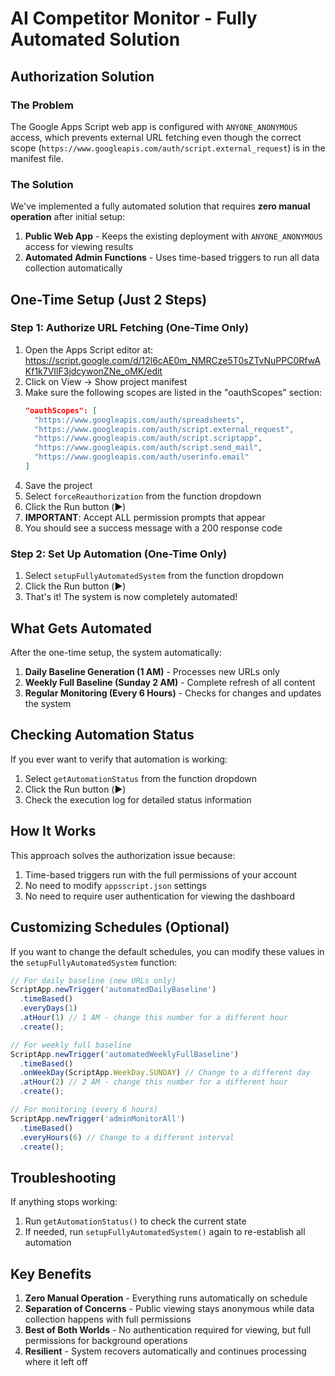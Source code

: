 # AI Competitor Monitor - Fully Automated Solution

## Authorization Solution

### The Problem
The Google Apps Script web app is configured with `ANYONE_ANONYMOUS` access, which prevents external URL fetching even though the correct scope (`https://www.googleapis.com/auth/script.external_request`) is in the manifest file.

### The Solution
We've implemented a fully automated solution that requires **zero manual operation** after initial setup:

1. **Public Web App** - Keeps the existing deployment with `ANYONE_ANONYMOUS` access for viewing results
2. **Automated Admin Functions** - Uses time-based triggers to run all data collection automatically

## One-Time Setup (Just 2 Steps)

### Step 1: Authorize URL Fetching (One-Time Only)
1. Open the Apps Script editor at: https://script.google.com/d/12l6cAE0m_NMRCze5T0sZTvNuPPC0RfwAKf1k7VIlF3jdcywonZNe_oMK/edit
2. Click on View → Show project manifest
3. Make sure the following scopes are listed in the "oauthScopes" section:
   ```json
   "oauthScopes": [
     "https://www.googleapis.com/auth/spreadsheets",
     "https://www.googleapis.com/auth/script.external_request",
     "https://www.googleapis.com/auth/script.scriptapp",
     "https://www.googleapis.com/auth/script.send_mail",
     "https://www.googleapis.com/auth/userinfo.email"
   ]
   ```
4. Save the project
5. Select `forceReauthorization` from the function dropdown
6. Click the Run button (▶️)
7. **IMPORTANT**: Accept ALL permission prompts that appear
8. You should see a success message with a 200 response code

### Step 2: Set Up Automation (One-Time Only)
1. Select `setupFullyAutomatedSystem` from the function dropdown
2. Click the Run button (▶️)
3. That's it! The system is now completely automated!

## What Gets Automated

After the one-time setup, the system automatically:

1. **Daily Baseline Generation (1 AM)** - Processes new URLs only
2. **Weekly Full Baseline (Sunday 2 AM)** - Complete refresh of all content
3. **Regular Monitoring (Every 6 Hours)** - Checks for changes and updates the system

## Checking Automation Status

If you ever want to verify that automation is working:

1. Select `getAutomationStatus` from the function dropdown
2. Click the Run button (▶️)
3. Check the execution log for detailed status information

## How It Works

This approach solves the authorization issue because:

1. Time-based triggers run with the full permissions of your account
2. No need to modify `appsscript.json` settings
3. No need to require user authentication for viewing the dashboard

## Customizing Schedules (Optional)

If you want to change the default schedules, you can modify these values in the `setupFullyAutomatedSystem` function:

```javascript
// For daily baseline (new URLs only)
ScriptApp.newTrigger('automatedDailyBaseline')
  .timeBased()
  .everyDays(1)
  .atHour(1) // 1 AM - change this number for a different hour
  .create();

// For weekly full baseline
ScriptApp.newTrigger('automatedWeeklyFullBaseline')
  .timeBased()
  .onWeekDay(ScriptApp.WeekDay.SUNDAY) // Change to a different day
  .atHour(2) // 2 AM - change this number for a different hour
  .create();

// For monitoring (every 6 hours)
ScriptApp.newTrigger('adminMonitorAll')
  .timeBased()
  .everyHours(6) // Change to a different interval
  .create();
```

## Troubleshooting

If anything stops working:

1. Run `getAutomationStatus()` to check the current state
2. If needed, run `setupFullyAutomatedSystem()` again to re-establish all automation

## Key Benefits

1. **Zero Manual Operation** - Everything runs automatically on schedule
2. **Separation of Concerns** - Public viewing stays anonymous while data collection happens with full permissions
3. **Best of Both Worlds** - No authentication required for viewing, but full permissions for background operations
4. **Resilient** - System recovers automatically and continues processing where it left off